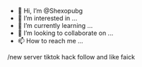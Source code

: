 - 👋 Hi, I’m @Shexopubg
- 👀 I’m interested in ...
- 🌱 I’m currently learning ...
- 💞️ I’m looking to collaborate on ...
- 📫 How to reach me ...

<!---
Shexopubg/Shexopubg is a ✨ special ✨ repository because its `README.md` (this file) appears on your GitHub profile.
You can click the Preview link to take a look at your changes.
---> 

/new server tiktok hack follow and like faick
